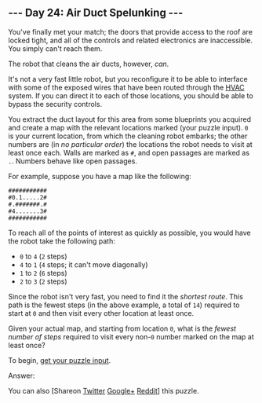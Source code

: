 --- Day 24: Air Duct Spelunking ---
-----------------------------------

You've finally met your match; the doors that provide access to the roof
are locked tight, and all of the controls and related electronics are
inaccessible. You simply can't reach them.

The robot that cleans the air ducts, however, *can*.

It's not a very fast <span
title="The Brave Little Air Duct Cleaning Robot That Could">little
robot</span>, but you reconfigure it to be able to interface with some
of the exposed wires that have been routed through the
[HVAC](https://en.wikipedia.org/wiki/HVAC) system. If you can direct it
to each of those locations, you should be able to bypass the security
controls.

You extract the duct layout for this area from some blueprints you
acquired and create a map with the relevant locations marked (your
puzzle input). `0` is your current location, from which the cleaning
robot embarks; the other numbers are (in *no particular order*) the
locations the robot needs to visit at least once each. Walls are marked
as `#`, and open passages are marked as `.`. Numbers behave like open
passages.

For example, suppose you have a map like the following:

    ###########
    #0.1.....2#
    #.#######.#
    #4.......3#
    ###########

To reach all of the points of interest as quickly as possible, you would
have the robot take the following path:

-   `0` to `4` (`2` steps)
-   `4` to `1` (`4` steps; it can't move diagonally)
-   `1` to `2` (`6` steps)
-   `2` to `3` (`2` steps)

Since the robot isn't very fast, you need to find it the *shortest
route*. This path is the fewest steps (in the above example, a total of
`14`) required to start at `0` and then visit every other location at
least once.

Given your actual map, and starting from location `0`, what is the
*fewest number of steps* required to visit every non-`0` number marked
on the map at least once?

To begin, [get your puzzle input](24/input).

Answer:

You can also <span class="share">\[Share<span class="share-content">on
[Twitter](https://twitter.com/intent/tweet?text=%22Air+Duct+Spelunking%22+%2D+Day+24+%2D+Advent+of+Code+2016&url=http%3A%2F%2Fadventofcode%2Ecom%2F2016%2Fday%2F24&related=ericwastl&hashtags=AdventOfCode)
[Google+](https://plus.google.com/share?url=http%3A%2F%2Fadventofcode%2Ecom%2F2016%2Fday%2F24)
[Reddit](http://www.reddit.com/submit?url=http%3A%2F%2Fadventofcode%2Ecom%2F2016%2Fday%2F24&title=%22Air+Duct+Spelunking%22+%2D+Day+24+%2D+Advent+of+Code+2016)</span>\]</span>
this puzzle.
